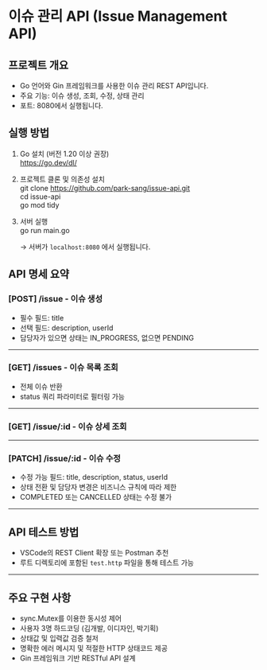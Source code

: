 # 이슈 관리 API (Issue Management API)

## 프로젝트 개요
- Go 언어와 Gin 프레임워크를 사용한 이슈 관리 REST API입니다.
- 주요 기능: 이슈 생성, 조회, 수정, 상태 관리
- 포트: 8080에서 실행됩니다.

## 실행 방법

1. Go 설치 (버전 1.20 이상 권장)  
   https://go.dev/dl/

2. 프로젝트 클론 및 의존성 설치  
   git clone https://github.com/park-sang/issue-api.git  
   cd issue-api  
   go mod tidy  

3. 서버 실행  
   go run main.go  

   → 서버가 `localhost:8080` 에서 실행됩니다.

## API 명세 요약

### [POST] /issue - 이슈 생성
- 필수 필드: title
- 선택 필드: description, userId
- 담당자가 있으면 상태는 IN_PROGRESS, 없으면 PENDING

---

### [GET] /issues - 이슈 목록 조회
- 전체 이슈 반환
- status 쿼리 파라미터로 필터링 가능

---

### [GET] /issue/:id - 이슈 상세 조회

---

### [PATCH] /issue/:id - 이슈 수정
- 수정 가능 필드: title, description, status, userId
- 상태 전환 및 담당자 변경은 비즈니스 규칙에 따라 제한
- COMPLETED 또는 CANCELLED 상태는 수정 불가

---

## API 테스트 방법
- VSCode의 REST Client 확장 또는 Postman 추천
- 루트 디렉토리에 포함된 `test.http` 파일을 통해 테스트 가능

---

## 주요 구현 사항
- sync.Mutex를 이용한 동시성 제어
- 사용자 3명 하드코딩 (김개발, 이디자인, 박기획)
- 상태값 및 입력값 검증 철저
- 명확한 에러 메시지 및 적절한 HTTP 상태코드 제공
- Gin 프레임워크 기반 RESTful API 설계

